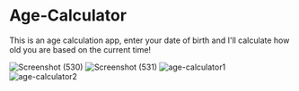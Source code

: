 # Age-Calculator
This is an age calculation app, enter your date of birth and I'll calculate how old you are based on the current time!

![Screenshot (530)](https://user-images.githubusercontent.com/110433564/233214946-59c8238b-34f6-4f6e-b798-b08128619bad.png)
![Screenshot (531)](https://user-images.githubusercontent.com/110433564/233214950-f104b9d6-4ee5-4d49-a38d-a1234d871a4a.png)
![age-calculator1](https://user-images.githubusercontent.com/110433564/233214957-f3642889-6a15-4064-aeb1-00fadbfdfc2a.png)
![age-calculator2](https://user-images.githubusercontent.com/110433564/233214963-af79f496-64e0-4a7c-847e-00ef4f6d37d1.png)
